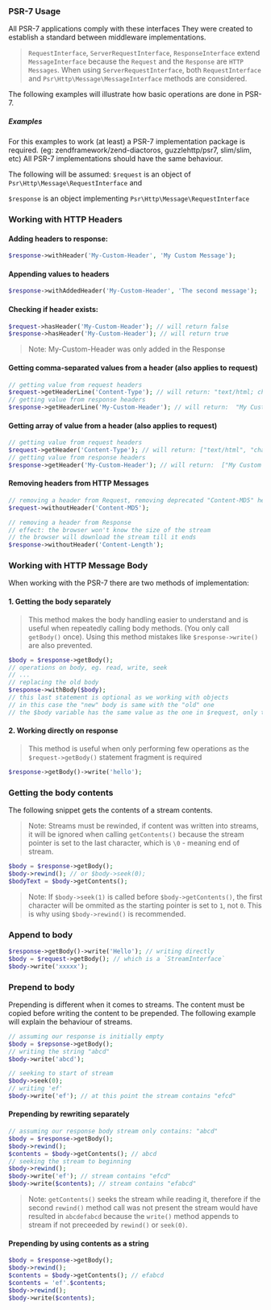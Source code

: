 ### PSR-7 Usage

All PSR-7 applications comply with these interfaces 
They were created to establish a standard between middleware implementations.

> `RequestInterface`, `ServerRequestInterface`, `ResponseInterface` extend `MessageInterface`  because the `Request` and the `Response` are `HTTP Messages`.
> When using `ServerRequestInterface`, both `RequestInterface` and `Psr\Http\Message\MessageInterface` methods are considered.


The following examples will illustrate how basic operations are done in PSR-7.

##### Examples


For this examples to work (at least) a PSR-7 implementation package is required. (eg: zendframework/zend-diactoros, guzzlehttp/psr7, slim/slim, etc)
All PSR-7 implementations should have the same behaviour.

The following will be assumed: 
`$request` is an object of `Psr\Http\Message\RequestInterface` and

`$response` is an object implementing `Psr\Http\Message\RequestInterface`


### Working with HTTP Headers

#### Adding headers to response:

```php
$response->withHeader('My-Custom-Header', 'My Custom Message');
```

#### Appending values to headers

```php
$response->withAddedHeader('My-Custom-Header', 'The second message');
```

#### Checking if header exists:

```php
$request->hasHeader('My-Custom-Header'); // will return false
$response->hasHeader('My-Custom-Header'); // will return true
```

> Note: My-Custom-Header was only added in the Response

#### Getting comma-separated values from a header (also applies to request)

```php
// getting value from request headers
$request->getHeaderLine('Content-Type'); // will return: "text/html; charset=UTF-8"
// getting value from response headers
$response->getHeaderLine('My-Custom-Header'); // will return:  "My Custom Message; The second message"
```

#### Getting array of value from a header (also applies to request)
```php
// getting value from request headers
$request->getHeader('Content-Type'); // will return: ["text/html", "charset=UTF-8"]
// getting value from response headers
$response->getHeader('My-Custom-Header'); // will return:  ["My Custom Message",  "The second message"]
```

#### Removing headers from HTTP Messages
```php
// removing a header from Request, removing deprecated "Content-MD5" header
$request->withoutHeader('Content-MD5'); 

// removing a header from Response
// effect: the browser won't know the size of the stream
// the browser will download the stream till it ends
$response->withoutHeader('Content-Length');
```

### Working with HTTP Message Body

When working with the PSR-7 there are two methods of implementation:
#### 1. Getting the body separately

> This method makes the body handling easier to understand and is useful when repeatedly calling body methods. (You only call `getBody()` once). Using this method mistakes like `$response->write()` are also prevented.

```php
$body = $response->getBody();
// operations on body, eg. read, write, seek
// ...
// replacing the old body
$response->withBody($body); 
// this last statement is optional as we working with objects
// in this case the "new" body is same with the "old" one
// the $body variable has the same value as the one in $request, only the reference is passed
```

#### 2. Working directly on response

> This method is useful when only performing few operations as the `$request->getBody()` statement fragment is required

```php
$response->getBody()->write('hello');
```

### Getting the body contents

The following snippet gets the contents of a stream contents.
> Note: Streams must be rewinded, if content was written into streams, it will be ignored when calling `getContents()` because the stream pointer is set to the last character, which is `\0` - meaning end of stream.
```php 
$body = $response->getBody();
$body->rewind(); // or $body->seek(0);
$bodyText = $body->getContents();
```
> Note: If `$body->seek(1)` is called before `$body->getContents()`, the first character will be ommited as the starting pointer is set to `1`, not `0`. This is why using `$body->rewind()` is recommended.

### Append to body

```php
$response->getBody()->write('Hello'); // writing directly
$body = $request->getBody(); // which is a `StreamInterface`
$body->write('xxxxx');
```

### Prepend to body
Prepending is different when it comes to streams. The content must be copied before writing the content to be prepended.
The following example will explain the behaviour of streams.

```php
// assuming our response is initially empty
$body = $repsonse->getBody();
// writing the string "abcd"
$body->write('abcd');

// seeking to start of stream
$body->seek(0);
// writing 'ef'
$body->write('ef'); // at this point the stream contains "efcd"
```

#### Prepending by rewriting separately

```php
// assuming our response body stream only contains: "abcd"
$body = $response->getBody();
$body->rewind();
$contents = $body->getContents(); // abcd
// seeking the stream to beginning
$body->rewind();
$body->write('ef'); // stream contains "efcd"
$body->write($contents); // stream contains "efabcd"
```

> Note: `getContents()` seeks the stream while reading it, therefore if the second `rewind()` method call was not present the stream would have resulted in `abcdefabcd` because the `write()` method appends to stream if not preceeded by `rewind()` or `seek(0)`.

#### Prepending by using contents as a string
```php
$body = $response->getBody();
$body->rewind();
$contents = $body->getContents(); // efabcd
$contents = 'ef'.$contents;
$body->rewind();
$body->write($contents);
```
